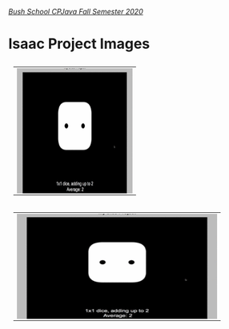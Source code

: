 [_Bush School CPJava Fall Semester 2020_](https://chandrunarayan.github.io/cpjava/)


# Isaac Project Images

<table style="padding:10px">
<tr>
    
 
  <td>
    <img src="./giftable/../idice.gif" align="right" alt="2" width = 231px height = 250px>
  </td>

<table style="padding:10px">
<tr>


  <td>
    <img src="./giftable/../idice.gif" align="right" alt="2" width = 400px height = 210px>
  </td>

</tr>
</table>


